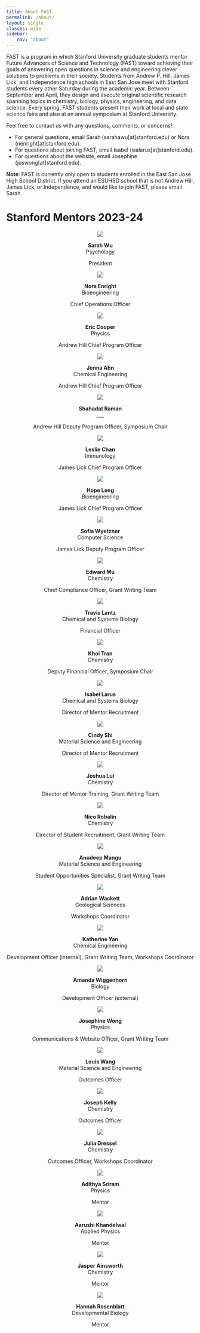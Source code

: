 ```yaml
---
title: About FAST
permalink: /about/
layout: single
classes: wide
sidebar:
    nav: "about"
---
```


FAST is a program in which Stanford University graduate students mentor Future Advancers of Science and Technology (FAST) toward achieving their goals of answering open questions in science and engineering clever solutions to problems in their society.
Students from Andrew P. Hill, James Lick, and Independence high schools in East San Jose meet with Stanford students every other Saturday during the academic year. Between September and April, they design and execute original scientific research spanning topics in chemistry, biology, physics, engineering, and data science. Every spring, FAST students present their work at local and state science fairs and also at an annual symposium at Stanford University.

Feel free to contact us with any questions, comments, or concerns!
- For general questions, email Sarah (sarahawu[at]stanford.edu) or Nora (nenright[at]stanford.edu).
- For questions about joining FAST, email Isabel (isalarus[at]stanford.edu).
- For questions about the website, email Josephine (joswong[at]stanford.edu).

**Note**: FAST is currently only open to students enrolled in the East San Jose High School District. If you attend an ESUHSD school that is not Andrew Hill, James Lick, or Independence, and would like to join FAST, please email Sarah.

# Stanford Mentors 2023-24

<div style="text-align: center;">
    <div class="mentor-card" style="text-align: center;">
	<img src="/assets/images/2022-23/mentors/sarah_wu.jpg" />
    	<p> <b>Sarah Wu</b> <br> Psychology </p>
        <p> President </p>
    </div>
    <div class="mentor-card" style="text-align: center;">
    	<img src="/assets/images/2022-23/mentors/nora_enright.jpg" />
    	<p> <b>Nora Enright</b> <br> Bioengineering </p>
        <p> Chief Operations Officer </p>
    </div>
</div>

<div class="mentor-card" style="text-align: center;">
    <img src="/assets/images/2022-23/mentors/eric_cooper.jpg" />
    <p> <b>Eric Cooper</b> <br> Physics </p>
    <p> Andrew Hill Chief Program Officer </p>
</div>

<div class="mentor-card" style="text-align: center;">
    <img src="/assets/images/2022-23/mentors/placeholder.jpg" />
    <p> <b>Jenna Ahn</b> <br>  Chemical Engineering</p>
    <p> Andrew Hill Chief Program Officer </p>
</div>

<div class="mentor-card" style="text-align: center;">
    <img src="/assets/images/2022-23/mentors/placeholder.jpg" />
    <p> <b>Shahadat Raman</b> <br> ___ </p>
    <p> Andrew Hill Deputy Program Officer, Symposium Chair </p>
</div>

<div class="mentor-card" style="text-align: center;">
    <img src="/assets/images/2022-23/mentors/Leslie_Chan.jpg" />
    <p> <b>Leslie Chan</b> <br> Immunology </p>
    <p> James Lick Chief Program Officer </p>
</div>

<div class="mentor-card" style="text-align: center;">
    <img src="/assets/images/2022-23/mentors/Hope_Leng.jpg" />
    <p> <b>Hope Leng</b> <br> Bioengineering </p>
    <p> James Lick Chief Program Officer </p>
</div>

<div class="mentor-card" style="text-align: center;">
    <img src="/assets/images/2022-23/mentors/Sofia_Wyetzner.jpg" />
    <p> <b>Sofia Wyetzner</b> <br>  Computer Science</p>
    <p> James Lick Deputy Program Officer </p>
</div>

<div class="mentor-card" style="text-align: center;">
    <img src="/assets/images/2022-23/mentors/Edward_Mu.jpg" />
    <p> <b>Edward Mu</b> <br> Chemistry </p>
    <p> Chief Compliance Officer, Grant Writing Team </p>
</div>

<div class="mentor-card" style="text-align: center;">
    <img src="/assets/images/2022-23/mentors/placeholder.jpg" />
    <p> <b>Travis Lantz</b> <br>  Chemical and Systems Biology</p>
    <p> Financial Officer </p>
</div>

<div class="mentor-card" style="text-align: center;">
    <img src="/assets/images/2022-23/mentors/placeholder.jpg" />
    <p> <b>Khoi Tran</b> <br>  Chemistry</p>
    <p> Deputy Financial Officer, Symposium Chair </p>
</div>

<div class="mentor-card" style="text-align: center;">
    <img src="/assets/images/2022-23/mentors/Isabel_Maria_Larus.jpg" />
    <p> <b>Isabel Larus</b> <br>  Chemical and Systems Biology</p>
    <p> Director of Mentor Recruitment </p>
</div>

<div class="mentor-card" style="text-align: center;">
    <img src="/assets/images/2022-23/mentors/Cindy_Shi.jpg" />
    <p> <b>Cindy Shi</b> <br>  Material Science and Engineering</p>
    <p> Director of Mentor Recruitment </p>
</div>

<div class="mentor-card" style="text-align: center;">
    <img src="/assets/images/2022-23/mentors/Joshua_Lui.jpg" />
    <p> <b>Joshua Lui</b> <br>  Chemistry</p>
    <p> Director of Mentor Training, Grant Writing Team </p>
</div>

<div class="mentor-card" style="text-align: center;">
    <img src="/assets/images/2022-23/mentors/placeholder.jpg" />
    <p> <b>Nico Robalin</b> <br>  Chemistry</p>
    <p> Director of Student Recruitment, Grant Writing Team </p>
</div>

<div class="mentor-card" style="text-align: center;">
    <img src="/assets/images/2022-23/mentors/anudeep_mangu.jpg" />
    <p> <b>Anudeep Mangu</b> <br> Material Science and Engineering  </p>
    <p> Student Opportunities Specialist, Grant Writing Team </p>
</div>

<div class="mentor-card" style="text-align: center;">
    <img src="/assets/images/2022-23/mentors/placeholder.jpg" />
    <p> <b>Adrian Wackett</b> <br>  Geological Sciences</p>
    <p> Workshops Coordinator </p>
</div>

<div class="mentor-card" style="text-align: center;">
    <img src="/assets/images/2022-23/mentors/placeholder.jpg" />
    <p> <b>Katherine Yan</b> <br>  Chemical Engineering</p>
    <p> Development Officer (internal), Grant Writing Team, Workshops Coordinator </p>
</div>

<div class="mentor-card" style="text-align: center;">
    <img src="/assets/images/2022-23/mentors/amanda_wiggenhorn.jpg" />
    <p> <b>Amanda Wiggenhorn</b> <br> Biology </p>
    <p> Development Officer (external)  </p>
</div>

<div class="mentor-card" style="text-align: center;">
    <img src="/assets/images/2022-23/mentors/josephine_wong.jpg" />
    <p> <b>Josephine Wong</b> <br> Physics </p>
    <p> Communications & Website Officer, Grant Writing Team </p>
</div>

<div class="mentor-card" style="text-align: center;">
    <img src="/assets/images/2022-23/mentors/louis_wang.jpg" />
    <p> <b>Louis Wang</b> <br> Material Science and Engineering </p>
    <p> Outcomes Officer </p>
</div>

<div class="mentor-card" style="text-align: center;">
    <img src="/assets/images/2022-23/mentors/placeholder.jpg" />
    <p> <b>Joseph Kelly</b> <br> Chemistry </p>
    <p> Outcomes Officer </p>
</div>

<div class="mentor-card" style="text-align: center;">
    <img src="/assets/images/2022-23/mentors/Julia_Dressel.jpg" />
    <p> <b>Julia Dressel</b> <br>  Chemistry</p>
    <p> Outcomes Officer, Workshops Coordinator </p>
</div>

<div class="mentor-card" style="text-align: center;">
    <img src="/assets/images/2022-23/mentors/placeholder.jpg" />
    <p> <b>Adithya Sriram</b> <br>  Physics</p>
    <p> Mentor </p>
</div>

<div class="mentor-card" style="text-align: center;">
    <img src="/assets/images/2022-23/mentors/placeholder.jpg" />
    <p> <b>Aarushi Khandelwal</b> <br>  Applied Physics</p>
    <p> Mentor </p>
</div>

<div class="mentor-card" style="text-align: center;">
    <img src="/assets/images/2022-23/mentors/placeholder.jpg" />
    <p> <b>Jasper Ainsworth</b> <br> Chemistry </p>
    <p> Mentor </p>
</div>

<div class="mentor-card" style="text-align: center;">
    <img src="/assets/images/2022-23/mentors/hannah_rosenblatt.jpg" />
    <p> <b>Hannah Rosenblatt</b> <br> Developmental Biology </p>
    <p> Mentor </p>
</div>
